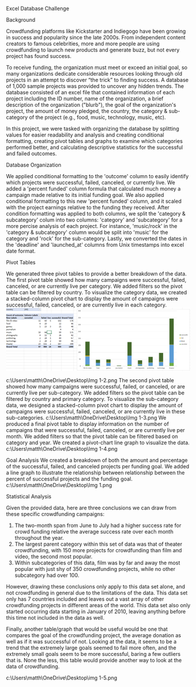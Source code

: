 Excel Database Challenge

Background

Crowdfunding platforms like Kickstarter and Indiegogo have been growing in success and popularity since the late 2000s. From independent content creators to famous celebrities, more and more people are using crowdfunding to launch new products and generate buzz, but not every project has found success.

To receive funding, the organization must meet or exceed an initial goal, so many organizations dedicate considerable resources looking through old projects in an attempt to discover “the trick” to finding success. A database of 1,000 sample projects was provided to uncover any hidden trends. The database consisted of an excel file that contained information of each project including the ID number, name of the organization, a brief description of the organization ("blurb"), the goal of the organization's project, the amount of money pledged, the country, the category & sub-category of the project (e.g., food, music, technology, music, etc).

In this project, we were tasked with organizing the database by splitting values for easier readability and analysis and creating conditional formatting, creating pivot tables and graphs to examine which categories performed better, and calculating descriptive statistics for the successful and failed outcomes.

Database Organization

We applied conditional formatting to the 'outcome' column to easily identify which projects were successful, failed, canceled, or currently live. We added a 'percent funded' column formula that calculated much money a campaign made relative to its initial funding goal. We also applied conditional formatting to this new 'percent funded' column, and it scaled with the project earnings relative to the funding they received. After condition formatting was applied to both columns, we split the 'category & subcategory' colum into two columns: 'category' and 'subcategory' for a more percise analysis of each project. For instance, 'music/rock' in the 'category & subcategory' column would be split into 'music' for the category and 'rock' for the sub-category. Lastly, we converted the dates in the 'deadline' and 'launched_at' columns from Unix timestamps into excel date format.



Pivot Tables

We generated three pivot tables to provide a better breakdown of the data. The first pivot table showed how many campaigns were successful, failed, canceled, or are currently live per category. We added filters so the pivot table can be filtered by country. To visualize the category data, we created a stacked-column pivot chart to display the amount of campaigns were successful, failed, canceled, or are currently live in each category.
![alt text](Excel_Pics/Img1-2.png)

c:\Users\matth\OneDrive\Desktop\Img 1-2.png
The second pivot table showed how many campaigns were successful, failed, or canceled, or are currently live per sub-category. We added filters so the pivot table can be filtered by country and primary category. To visualize the sub-category data, we designed a stacked-column pivot chart to display the amount of campaigns were successful, failed, canceled, or are currently live in these sub-categories.
c:\Users\matth\OneDrive\Desktop\Img 1-3.png
We produced a final pivot table to display information on the number of campaigns that were successful, failed, canceled, or are currently live per month. We added filters so that the pivot table can be filtered based on category and year. We created a pivot-chart line graph to visualize the data.
c:\Users\matth\OneDrive\Desktop\Img 1-4.png


Goal Analysis
We created a breakdown of both the amount and percentage of the successful, failed, and canceled projects per funding goal. We added a line graph to illustrate the relationship between relationship between the percent of successful projects and the funding goal.
c:\Users\matth\OneDrive\Desktop\Img 1.png

Statistical Analysis


Given the provided data, here are three conclusions we can draw from these specific crowdfunding campaigns:
1.	The two-month span from June to July had a higher success rate for crowd funding relative the average success rate over each month throughout the year.
2.	The largest parent category within this set of data was that of theater crowdfunding, with 150 more projects for crowdfunding than film and video, the second most popular.
3.	Within subcategories of this data, film was by far and away the most popular with just shy of 350 crowdfunding projects, while no other subcategory had over 100.

However, drawing these conclusions only apply to this data set alone, and not crowdfunding in general due to the limitations of the data. This data set only has 7 countries included and leaves out a vast array of other crowdfunding projects in different areas of the world. This data set also only started occurring data starting in January of 2010, leaving anything before this time not included in the data as well. 

Finally, another table/graph that would be useful would be one that compares the goal of the crowdfunding project, the average donation as well as if it was successful of not. Looking at the data, it seems to be a trend that the extremely large goals seemed to fail more often, and the extremely small goals seem to be more successful, baring a few outliers that is. None the less, this table would provide another way to look at the data of crowdfunding.


c:\Users\matth\OneDrive\Desktop\img 1-5.png
